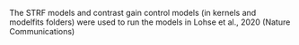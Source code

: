 The STRF models and contrast gain control models (in kernels and modelfits folders) were used to run the models in Lohse et al., 2020 (Nature Communications)
